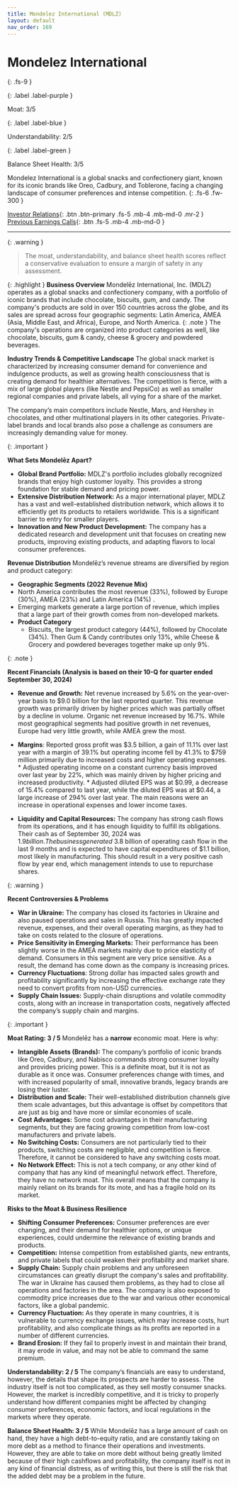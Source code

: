 ```yaml
---
title: Mondelez International (MDLZ)
layout: default
nav_order: 169
---
```


# Mondelez International
{: .fs-9 }

{: .label .label-purple }

Moat: 3/5

{: .label .label-blue }

Understandability: 2/5

{: .label .label-green }

Balance Sheet Health: 3/5

Mondelez International is a global snacks and confectionery giant, known for its iconic brands like Oreo, Cadbury, and Toblerone, facing a changing landscape of consumer preferences and intense competition.
{: .fs-6 .fw-300 }

[Investor Relations](https://www.google.com/search?q=MDLZ+investor+relations){: .btn .btn-primary .fs-5 .mb-4 .mb-md-0 .mr-2 }
[Previous Earnings Calls](https://discountingcashflows.com/company/MDLZ/transcripts/){: .btn .fs-5 .mb-4 .mb-md-0 }

---

{: .warning }
>The moat, understandability, and balance sheet health scores reflect a conservative evaluation to ensure a margin of safety in any assessment.



{: .highlight }
**Business Overview**
Mondelēz International, Inc. (MDLZ) operates as a global snacks and confectionery company, with a portfolio of iconic brands that include chocolate, biscuits, gum, and candy. The company's products are sold in over 150 countries across the globe, and its sales are spread across four geographic segments: Latin America, AMEA (Asia, Middle East, and Africa), Europe, and North America.
{: .note }
The company's operations are organized into product categories as well, like chocolate, biscuits, gum & candy, cheese & grocery and powdered beverages.

**Industry Trends & Competitive Landscape**
The global snack market is characterized by increasing consumer demand for convenience and indulgence products, as well as growing health consciousness that is creating demand for healthier alternatives. The competition is fierce, with a mix of large global players (like Nestle and PepsiCo) as well as smaller regional companies and private labels, all vying for a share of the market.

The company’s main competitors include Nestle, Mars, and Hershey in chocolates, and other multinational players in its other categories. Private-label brands and local brands also pose a challenge as consumers are increasingly demanding value for money.

{: .important }

**What Sets Mondelēz Apart?**
*   **Global Brand Portfolio:** MDLZ's portfolio includes globally recognized brands that enjoy high customer loyalty. This provides a strong foundation for stable demand and pricing power.
*   **Extensive Distribution Network:** As a major international player, MDLZ has a vast and well-established distribution network, which allows it to efficiently get its products to retailers worldwide. This is a significant barrier to entry for smaller players.
*   **Innovation and New Product Development:** The company has a dedicated research and development unit that focuses on creating new products, improving existing products, and adapting flavors to local consumer preferences.

**Revenue Distribution**
Mondelēz’s revenue streams are diversified by region and product category:
*   **Geographic Segments (2022 Revenue Mix)**
   *   North America contributes the most revenue (33%), followed by Europe (30%), AMEA (23%) and Latin America (14%) .
   *   Emerging markets generate a large portion of revenue, which implies that a large part of their growth comes from non-developed markets.
*   **Product Category**
    *   Biscuits, the largest product category (44%), followed by Chocolate (34%). Then Gum & Candy contributes only 13%, while Cheese & Grocery and powdered beverages together make up only 9%.

{: .note }

**Recent Financials (Analysis is based on their 10-Q for quarter ended September 30, 2024)**

*   **Revenue and Growth:**  Net revenue increased by 5.6% on the year-over-year basis to $9.0 billion for the last reported quarter. This revenue growth was primarily driven by higher prices which was partially offset by a decline in volume. Organic net revenue increased by 16.7%. While most geographical segments had positive growth in net revenues, Europe had very little growth, while AMEA grew the most.
*    **Margins**: Reported gross profit was $3.5 billion, a gain of 11.1% over last year with a margin of 39.1% but operating income fell by 41.3% to $759 million primarily due to increased costs and higher operating expenses. 
    *  Adjusted operating income on a constant currency basis improved over last year by 22%, which was mainly driven by higher pricing and increased productivity.
    *   Adjusted diluted EPS was at $0.99, a decrease of 15.4% compared to last year, while the diluted EPS was at $0.44, a large increase of 294% over last year. The main reasons were an increase in operational expenses and lower income taxes.

*   **Liquidity and Capital Resources:** The company has strong cash flows from its operations, and it has enough liquidity to fulfill its obligations. Their cash as of September 30, 2024 was $1.9 billion. The business generated ~$3.8 billion of operating cash flow in the last 9 months and is expected to have capital expenditures of $1.1 billion, most likely in manufacturing. This should result in a very positive cash flow by year end, which management intends to use to repurchase shares.

{: .warning }

**Recent Controversies & Problems**
*   **War in Ukraine:** The company has closed its factories in Ukraine and also paused operations and sales in Russia. This has greatly impacted revenue, expenses, and their overall operating margins, as they had to take on costs related to the closure of operations.
*  **Price Sensitivity in Emerging Markets:** Their performance has been slightly worse in the AMEA markets mainly due to price elasticity of demand. Consumers in this segment are very price sensitive. As a result, the demand has come down as the company is increasing prices.
*   **Currency Fluctuations**: Strong dollar has impacted sales growth and profitability significantly by increasing the effective exchange rate they need to convert profits from non-USD currencies.
*   **Supply Chain Issues:** Supply-chain disruptions and volatile commodity costs, along with an increase in transportation costs, negatively affected the company’s supply chain and margins.

{: .important }

**Moat Rating: 3 / 5**
Mondelēz has a **narrow** economic moat. Here is why:
*   **Intangible Assets (Brands):** The company’s portfolio of iconic brands like Oreo, Cadbury, and Nabisco commands strong consumer loyalty and provides pricing power. This is a definite moat, but it is not as durable as it once was. Consumer preferences change with times, and with increased popularity of small, innovative brands, legacy brands are losing their luster.
*   **Distribution and Scale:** Their well-established distribution channels give them scale advantages, but this advantage is offset by competitors that are just as big and have more or similar economies of scale.
*   **Cost Advantages:** Some cost advantages in their manufacturing segments, but they are facing growing competition from low-cost manufacturers and private labels.
*   **No Switching Costs:** Consumers are not particularly tied to their products, switching costs are negligible, and competition is fierce. Therefore, it cannot be considered to have any switching costs moat.
*   **No Network Effect:** This is not a tech company, or any other kind of company that has any kind of meaningful network effect. Therefore, they have no network moat.
This overall means that the company is mainly reliant on its brands for its mote, and has a fragile hold on its market.

**Risks to the Moat & Business Resilience**
*   **Shifting Consumer Preferences:** Consumer preferences are ever changing, and their demand for healthier options, or unique experiences, could undermine the relevance of existing brands and products.
*   **Competition:** Intense competition from established giants, new entrants, and private labels that could weaken their profitability and market share.
*   **Supply Chain:** Supply chain problems and any unforeseen circumstances can greatly disrupt the company's sales and profitability. The war in Ukraine has caused them problems, as they had to close all operations and factories in the area. The company is also exposed to commodity price increases due to the war and various other economical factors, like a global pandemic.
*   **Currency Fluctuation:** As they operate in many countries, it is vulnerable to currency exchange issues, which may increase costs, hurt profitability, and also complicate things as its profits are reported in a number of different currencies.
*   **Brand Erosion:** If they fail to properly invest in and maintain their brand, it may erode in value, and may not be able to command the same premium.

**Understandability: 2 / 5**
The company’s financials are easy to understand, however, the details that shape its prospects are harder to assess. The industry itself is not too complicated, as they sell mostly consumer snacks. However, the market is incredibly competitive, and it is tricky to properly understand how different companies might be affected by changing consumer preferences, economic factors, and local regulations in the markets where they operate.

**Balance Sheet Health: 3 / 5**
While Mondelēz has a large amount of cash on hand, they have a high debt-to-equity ratio, and are constantly taking on more debt as a method to finance their operations and investments. However, they are able to take on more debt without being greatly limited because of their high cashflows and profitability, the company itself is not in any kind of financial distress, as of writing this, but there is still the risk that the added debt may be a problem in the future.
